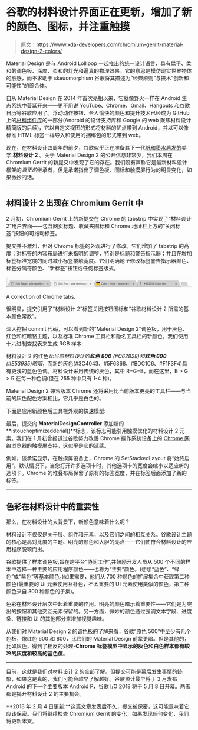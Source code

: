 # 谷歌的材料设计界面正在更新，增加了新的颜色、图标，并注重触摸

> 原文：<https://www.xda-developers.com/chromium-gerrit-material-design-2-colors/>

Material Design 是与 Android Lollipop 一起推出的统一设计语言，具有扁平、柔和的调色板、深度、柔和的灯光和逼真的物理效果。它的意思是模仿现实世界物体的触感，而不求助于 skeuomorphism 谷歌将其描述为“经典原则”与技术“创新和可能性”的综合体。

自从 Material Design 在 2014 年首次亮相以来，它就像野火一样在 Android 生态系统中蔓延开来——更不用说 YouTube、Chrome、Gmail、Hangouts 和谷歌日历等谷歌应用了。浮动动作按钮、令人愉快的颜色和提升技术已经成为 GitHub 上的[材料组件库](https://www.xda-developers.com/a-closer-look-at-googles-material-design-components-library-and-how-to-get-started-with-it/)的一部分(Android 的设计支持库和 Google 的 web 聚焦材料设计精简版的后续)，它以自定义视图的形式将材料的优点带到 Android，并以可以像标准 HTML 标签一样导入和使用的捆绑包的形式带到 web。

现在，在材料设计四周年的前夕，谷歌似乎正在准备其下一代[纸和墨水启发的](https://material.io/guidelines/#introduction-principles)美学:**材料设计 2** 。关于 Material Design 2 的公开信息非常少，我们本周在 Chromium Gerrit 的新提交中发现了它的存在。我们没有声称它是最新材料设计框架的*真正的*继承者，但是承诺指出了调色板、图标和触摸屏行为的明显变化，如果微妙的话。

* * *

## 材料设计 2 出现在 Chromium Gerrit 中

2 月初，Chromium Gerrit 上的新提交在 Chrome 的 tabstrip 中实现了“材料设计 2”用户界面——包含网页标题、收藏夹图标和 Chrome 地址栏上方的“关闭标签”按钮的可拖动标签。

提交并不激烈，但对 Chrome 标签的外观进行了修改。它们增加了 tabstrip 的高度；对标签的内容布局进行未指明的调整，特别是标题和警告指示器；并且在增加标签标准宽度的同时减小标签接触宽度。它们明确地*不*修改标签警告指示器颜色、标签分隔符颜色、“新标签”按钮或任何标签版式。

 <picture>![](img/d4b67471e8675cbc3247df6225700cb4.png)</picture> 

A collection of Chrome tabs.

很明显，提交引用了“材料设计 2”标签关闭按钮图标和“谷歌材料设计 2 所需的基本颜色常数”。

深入挖掘 commit 代码，可以看到新的“Material Design 2”调色板，用于灰色、红色和红暗铬主题，以及标准 Chrome 工具栏和隐名工具栏的新颜色。我们使用十六进制查找表来生成 RGB 样本:

材料设计 2 的红色*比当前材料设计的**红色 800** (#C62828)和**红色 600** (#E53935)略暗*，而新的灰色(#3C4043、#5F6368、#BDC1C6、#F1F3F4)具有更浅的蓝色色调。材料设计采用传统的灰色，其中 R=G=B，而在这里，B > G > R 在每一种色调(但在 255 种中只有 1-4 种)。

Material Design 2 兼容版本 Chrome 还将采用比当前版本更亮的工具栏——与当前的灰色配色方案相比，它几乎是白色的。

下面是应用新颜色后工具栏外观的快速模型:

最后，提交向 **MaterialDesignController** 添加新的**istouchoptimizedderial()**标志，该标志可能引用触摸优化的材料设计 2 元素。我们在 1 月初曾报道过谷歌努力改善 Chrome 操作系统设备上的 [Chrome 网络浏览器的触摸屏支持，这似乎是它的延续。](https://www.xda-developers.com/google-chrome-browser-chrome-os-optimized-touch/)

例如，该承诺显示，在触摸屏设备上，Chrome 的 SetStackedLayout 将“始终启用”。默认情况下，当您打开许多选项卡时，其他选项卡的宽度会缩小以适应新的选项卡。Chrome 的堆叠布局保留了原有的标签宽度，并在标签后面添加了新的标签。

* * *

## 色彩在材料设计中的重要性

那么，在材料设计的大背景下，新颜色意味着什么呢？

材料设计不仅仅是关于层、组件和元素，以及它们之间的相互关系。谷歌设计主题的核心是高对比度的主题、明亮的颜色和大胆的亮点——它们使符合材料设计的应用程序脱颖而出。

谷歌提供了样本调色板,旨在跨平台“协同工作”,并鼓励开发人员从 500 个不同的样本中选择一种主要的应用程序颜色——也称为“主要”颜色。(想想“蓝色”、“绿色”或“紫色”等基本颜色。)如果需要，他们从 700 种颜色的扩展集合中获取第二种颜色(最重要的 UI 元素使用互补色，不太重要的 UI 元素使用类似的颜色，第三种颜色来自 300 种颜色的子集)。

色彩在材料设计层次中起着重要的作用。明亮的颜色暗示着重要性——它们是为突出的按钮和其他交互元素保留的。另一方面，微妙的颜色通过强调文本字段、进度条、链接和 UI 的其他部分来增加视觉趣味。

从我们对 Material Design 2 的调色板的了解来看，谷歌“原色 500”中至少有几个色板，像红色 600 和 800，比它们的 Material Design 前辈更暗。但是其他的，比如灰色，得到了相反的处理-**Chrome 标签模型中显示的灰色和白色样本都有较冷的灰度和较高的蓝色值**。

* * *

目前，这就是我们对材料设计 2 的全部了解。但提交可能是幕后发生事情的迹象，如果这是真的，我们可能会越早了解越好。谷歌预计最早将于 3 月发布 Android 的下一个主要版本 Android P，谷歌 I/O 2018 将于 5 月 8 日开幕。两者都是揭开材料设计 2 的主要机会。

**2018 年 2 月 4 日更新:**这篇文章发表后不久，提交被保密，这可能意味着它应该保密。我们将继续检查 Chromium Gerrit 的变化，如果发现任何变化，我们将更新本文。